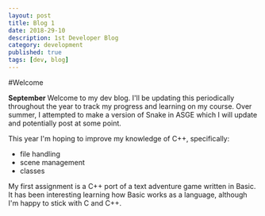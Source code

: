 ```yaml
---
layout: post
title: Blog 1
date: 2018-29-10
description: 1st Developer Blog
category: development
published: true
tags: [dev, blog]
---
```


#Welcome

<b> September </b>
Welcome to my dev blog. I'll be updating this periodically throughout the year to track my progress and learning on my course.
Over summer, I attempted to make a version of Snake in ASGE which I will update and potentially post at some point.

This year I'm hoping to improve my knowledge of C++, specifically:

- file handling
- scene management
- classes

My first assignment is a C++ port of a text adventure game written in Basic.<br>
It has been interesting learning how Basic works as a language, although I'm happy to stick with C and C++.
